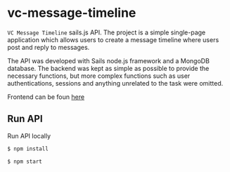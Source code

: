 # vc-message-timeline

`VC Message Timeline` sails.js API.
The project is a simple single-page application which allows users to create a message timeline where
users post and reply to messages.

The API was developed with Sails node.js framework and a MongoDB database.
The backend was kept as simple as possible to provide the necessary functions, but more complex functions such as user authentications, sessions and anything unrelated to the task were omitted.

Frontend can be foun [here](https://github.com/sofiapm/vc-message-timeline-angular/tree/release/v0.1.0)

## Run API
Run API locally

``` js
$ npm install
```
``` js
$ npm start
```
